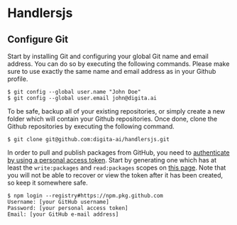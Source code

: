 # Handlersjs
## Configure Git

Start by installing Git and configuring your global Git name and email address. You can do so by executing the following commands. Please make sure to use exactly the same name and email address as in your Github profile.

```
$ git config --global user.name "John Doe"
$ git config --global user.email john@digita.ai
```

To be safe, backup all of your existing repositories, or simply create a new folder which will contain your Github repositories. Once done, clone the Github repositories by executing the following command.

```
$ git clone git@github.com:digita-ai/handlersjs.git
```

In order to pull and publish packages from GitHub, you need to [authenticate by using a personal access token](https://docs.github.com/en/packages/working-with-a-github-packages-registry/working-with-the-npm-registry). Start by generating one which has at least the `write:packages` and `read:packages` scopes on [this page](https://github.com/settings/tokens). Note that you will not be able to recover or view the token after it has been created, so keep it somewhere safe.

```
$ npm login --registry#https://npm.pkg.github.com
Username: [your GitHub username]
Password: [your personal access token]
Email: [your GitHub e-mail address]
```